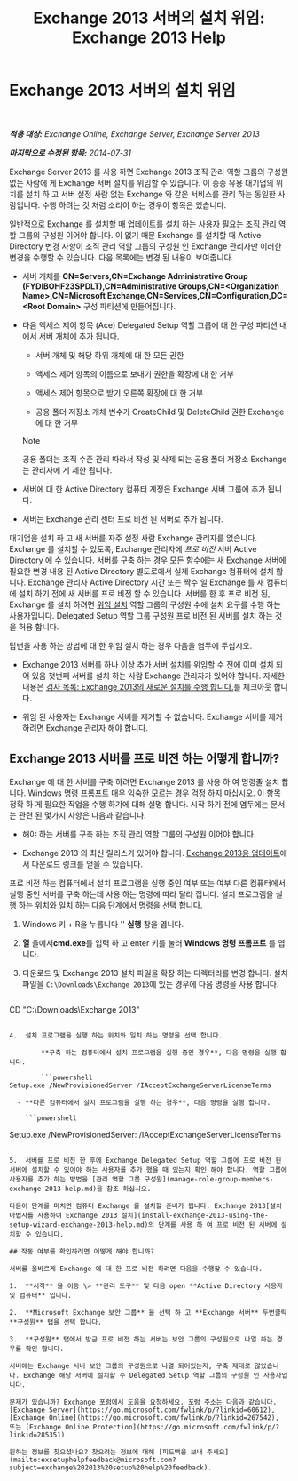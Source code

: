 ﻿---
title: 'Exchange 2013 서버의 설치 위임: Exchange 2013 Help'
TOCTitle: Exchange 2013 서버의 설치 위임
ms:assetid: f2fc8680-0c7c-4a29-b8f5-d77404fec280
ms:mtpsurl: https://technet.microsoft.com/ko-kr/library/Bb201741(v=EXCHG.150)
ms:contentKeyID: 62614006
ms.date: 05/22/2018
mtps_version: v=EXCHG.150
ms.translationtype: MT
---

# Exchange 2013 서버의 설치 위임

 

_**적용 대상:** Exchange Online, Exchange Server, Exchange Server 2013_

_**마지막으로 수정된 항목:** 2014-07-31_

Exchange Server 2013 를 사용 하면 Exchange 2013 조직 관리 역할 그룹의 구성원 없는 사람에 게 Exchange 서버 설치를 위임할 수 있습니다. 이 종종 유용 대기업의 위치를 설치 하 고 서버 설정 사람 없는 Exchange 와 같은 서비스를 관리 하는 동일한 사람입니다. 수행 하려는 것 처럼 소리이 하는 경우이 항목은 있습니다.

일반적으로 Exchange 를 설치할 때 업데이트를 설치 하는 사용자 필요는 [조직 관리](organization-management-exchange-2013-help.md) 역할 그룹의 구성원 이어야 합니다. 이 없기 때문 Exchange 를 설치할 때 Active Directory 변경 사항이 조직 관리 역할 그룹의 구성원 인 Exchange 관리자만 이러한 변경을 수행할 수 있습니다. 다음 목록에는 변경 된 내용이 보여줍니다.

  - 서버 개체를 **CN=Servers,CN=Exchange Administrative Group (FYDIBOHF23SPDLT),CN=Administrative Groups,CN=\<Organization Name\>,CN=Microsoft Exchange,CN=Services,CN=Configuration,DC=\<Root Domain\>** 구성 파티션에 만들어집니다.

  - 다음 액세스 제어 항목 (Ace) Delegated Setup 역할 그룹에 대 한 구성 파티션 내에서 서버 개체에 추가 됩니다.
    
      - 서버 개체 및 해당 하위 개체에 대 한 모든 권한
    
      - 액세스 제어 항목의 이름으로 보내기 권한을 확장에 대 한 거부
    
      - 액세스 제어 항목으로 받기 오른쪽 확장에 대 한 거부
    
      - 공용 폴더 저장소 개체 변수가 CreateChild 및 DeleteChild 권한 Exchange 에 대 한 거부
    

    > [!NOTE]
    > 공용 폴더는 조직 수준 관리 따라서 작성 및 삭제 되는 공용 폴더 저장소 Exchange 는 관리자에 게 제한 됩니다.



  - 서버에 대 한 Active Directory 컴퓨터 계정은 Exchange 서버 그룹에 추가 됩니다.

  - 서버는 Exchange 관리 센터 프로 비전 된 서버로 추가 됩니다.

대기업을 설치 하 고 새 서버를 자주 설정 사람 Exchange 관리자를 없습니다. Exchange 를 설치할 수 있도록, Exchange 관리자에 *프로 비전* 서버 Active Directory 에 수 있습니다. 서버를 구축 하는 경우 모든 함수에는 새 Exchange 서버에 필요한 변경 내용 된 Active Directory 별도로에서 실제 Exchange 컴퓨터에 설치 합니다. Exchange 관리자 Active Directory 시간 또는 짝수 일 Exchange 를 새 컴퓨터에 설치 하기 전에 새 서버를 프로 비전 할 수 있습니다. 서버를 한 후 프로 비전 된, Exchange 를 설치 하려면 [위임 설치](delegated-setup-exchange-2013-help.md) 역할 그룹의 구성원 수에 설치 요구를 수행 하는 사용자입니다. Delegated Setup 역할 그룹 구성원 프로 비전 된 서버를 설치 하는 것을 허용 합니다.

답변을 사용 하는 방법에 대 한 위임 설치 하는 경우 다음을 염두에 두십시오.

  - Exchange 2013 서버를 하나 이상 추가 서버 설치를 위임할 수 전에 이미 설치 되어 있음 첫번째 서버를 설치 하는 사람 Exchange 관리자가 있어야 합니다. 자세한 내용은 [검사 목록: Exchange 2013의 새로운 설치를 수행 합니다.](checklist-perform-a-new-installation-of-exchange-2013-exchange-2013-help.md)를 체크아웃 합니다.

  - 위임 된 사용자는 Exchange 서버를 제거할 수 없습니다. Exchange 서버를 제거 하려면 Exchange 관리자 해야 합니다.

## Exchange 2013 서버를 프로 비전 하는 어떻게 합니까?

Exchange 에 대 한 서버를 구축 하려면 Exchange 2013 를 사용 하 여 명령줄 설치 합니다. Windows 명령 프롬프트 매우 익숙한 모르는 경우 걱정 하지 마십시오. 이 항목 정확 하 게 필요한 작업을 수행 하기에 대해 설명 합니다. 시작 하기 전에 염두에는 문서는 관련 된 몇가지 사항은 다음과 같습니다.

  - 해야 하는 서버를 구축 하는 조직 관리 역할 그룹의 구성원 이어야 합니다.

  - Exchange 2013 의 최신 릴리스가 있어야 합니다. [Exchange 2013용 업데이트](updates-for-exchange-2013-exchange-2013-help.md)에서 다운로드 링크를 얻을 수 있습니다.

프로 비전 하는 컴퓨터에서 설치 프로그램을 실행 중인 여부 또는 여부 다른 컴퓨터에서 실행 중인 서버를 구축 하는데 사용 하는 명령에 따라 달라 집니다. 설치 프로그램을 실행 하는 위치와 일치 하는 다음 단계에서 명령을 선택 합니다.

1.  Windows 키 + R을 누릅니다 '' **실행** 창을 엽니다.

2.  **열** 을에서**cmd.exe**를 입력 하 고 enter 키를 눌러 **Windows 명령 프롬프트** 를 엽니다.

3.  다운로드 및 Exchange 2013 설치 파일을 확장 하는 디렉터리를 변경 합니다. 설치 파일을 `C:\Downloads\Exchange 2013`에 있는 경우에 다음 명령을 사용 합니다.
    
    ```powershell
CD "C:\Downloads\Exchange 2013"
```

4.  설치 프로그램을 실행 하는 위치와 일치 하는 명령을 선택 합니다.
    
      - **구축 하는 컴퓨터에서 설치 프로그램을 실행 중인 경우**, 다음 명령을 실행 합니다.
        
        ```powershell
Setup.exe /NewProvisionedServer /IAcceptExchangeServerLicenseTerms
```
    
      - **다른 컴퓨터에서 설치 프로그램을 실행 하는 경우**, 다음 명령을 실행 합니다.
        
        ```powershell
Setup.exe /NewProvisionedServer:<ComputerName> /IAcceptExchangeServerLicenseTerms
```

5.  서버를 프로 비전 한 후에 Exchange Delegated Setup 역할 그룹에 프로 비전 된 서버에 설치할 수 있어야 하는 사용자를 추가 했을 때 있는지 확인 해야 합니다. 역할 그룹에 사용자를 추가 하는 방법을 [관리 역할 그룹 구성원](manage-role-group-members-exchange-2013-help.md)을 참조 하십시오.

다음이 단계를 마치면 컴퓨터 Exchange 를 설치할 준비가 됩니다. Exchange 2013[설치 마법사를 사용하여 Exchange 2013 설치](install-exchange-2013-using-the-setup-wizard-exchange-2013-help.md)의 단계를 사용 하 여 프로 비전 된 서버에 설치할 수 있습니다.

## 작동 여부를 확인하려면 어떻게 해야 합니까?

서버를 올바르게 Exchange 에 대 한 프로 비전 하려면 다음을 수행할 수 있습니다.

1.  **시작** 을 이동 \> **관리 도구** 및 다음 open **Active Directory 사용자 및 컴퓨터** 입니다.

2.  **Microsoft Exchange 보안 그룹** 을 선택 하 고 **Exchange 서버** 두번클릭 **구성원** 탭을 선택 합니다.

3.  **구성원** 탭에서 방금 프로 비전 하는 서버는 보안 그룹의 구성원으로 나열 하는 경우를 확인 합니다.

서버에는 Exchange 서버 보안 그룹의 구성원으로 나열 되어있는지, 구축 제대로 않았습니다. Exchange 해당 서버에 설치할 수 Delegated Setup 역할 그룹의 구성원 인 사용자입니다.

문제가 있습니까? Exchange 포럼에서 도움을 요청하세요. 포럼 주소는 다음과 같습니다. [Exchange Server](https://go.microsoft.com/fwlink/p/?linkid=60612), [Exchange Online](https://go.microsoft.com/fwlink/p/?linkid=267542), 또는 [Exchange Online Protection](https://go.microsoft.com/fwlink/p/?linkid=285351)

원하는 정보를 찾으셨나요? 찾으려는 정보에 대해 [피드백을 보내 주세요](mailto:exsetuphelpfeedback@microsoft.com?subject=exchange%202013%20setup%20help%20feedback).

